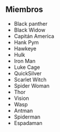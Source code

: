 ## Miembros

* Black panther
* Black Widow
* Capitán America
* Hank Pym
* Hawkeye
* Hulk
* Iron Man
* Luke Cage
* QuickSilver
* Scarlet Witch
* Spider Woman
* Thor
* Vision
* Wasp
* Antman
* Spiderman
* Espadaman
